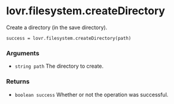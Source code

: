 <!--
category: reference
-->

lovr.filesystem.createDirectory
===

Create a directory (in the save directory).

    success = lovr.filesystem.createDirectory(path)

### Arguments

- `string path` The directory to create.

### Returns

- `boolean success` Whether or not the operation was successful.
